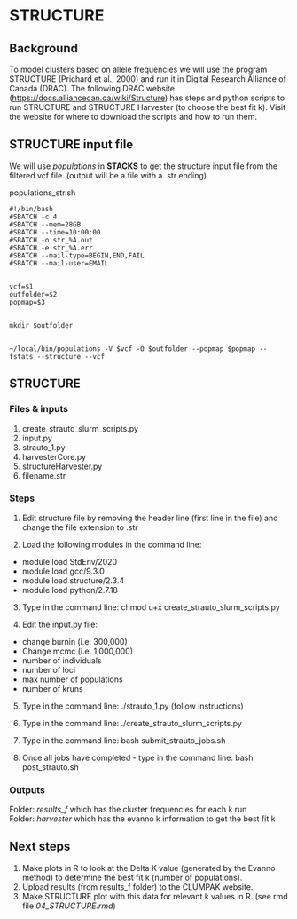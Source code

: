 # STRUCTURE

## Background
To model clusters based on allele frequencies we will use the program STRUCTURE (Prichard et al., 2000) and run it in Digital Research Alliance of Canada (DRAC). The following DRAC website (https://docs.alliancecan.ca/wiki/Structure) has steps and python scripts to run STRUCTURE and STRUCTURE Harvester (to choose the best fit k). Visit the website for where to download the scripts and how to run them.

## STRUCTURE input file
We will use *populations* in **STACKS** to get the structure input file from the filtered vcf file. (output will be a file with a .str ending)

populations_str.sh
```
#!/bin/bash
#SBATCH -c 4
#SBATCH --mem=28GB
#SBATCH --time=10:00:00
#SBATCH -o str_%A.out
#SBATCH -e str_%A.err
#SBATCH --mail-type=BEGIN,END,FAIL
#SBATCH --mail-user=EMAIL


vcf=$1
outfolder=$2
popmap=$3


mkdir $outfolder


~/local/bin/populations -V $vcf -O $outfolder --popmap $popmap --fstats --structure --vcf
```
## STRUCTURE 

### Files & inputs 
1) create_strauto_slurm_scripts.py
2) input.py
3) strauto_1.py
4) harvesterCore.py
5) structureHarvester.py
6) filename.str


### Steps
1. Edit structure file by removing the header line (first line in the file) and change the file extension to .str
  
2. Load the following modules in the command line:
- module load StdEnv/2020
- module load gcc/9.3.0
- module load structure/2.3.4
- module load python/2.7.18
  
3. Type in the command line: chmod u+x create_strauto_slurm_scripts.py

4. Edit the input.py file:
- change burnin (i.e. 300,000)
- Change mcmc (i.e. 1,000,000)
- number of individuals
- number of loci
- max number of populations
- number of kruns

5. Type in the command line: ./strauto_1.py (follow instructions)

6. Type in the command line: ./create_strauto_slurm_scripts.py

7. Type in the command line: bash submit_strauto_jobs.sh

8. Once all jobs have completed - type in the command line: bash post_strauto.sh

### Outputs 
Folder: *results_f* which has the cluster frequencies for each k run  
Folder: *harvester* which has the evanno k information to get the best fit k  

## Next steps
1. Make plots in R to look at the Delta K value (generated by the Evanno method) to determine the best fit k (number of populations).
2. Upload results (from results_f folder) to the CLUMPAK website.
3. Make STRUCTURE plot with this data for relevant k values in R. (see rmd file *04_STRUCTURE.rmd*)
